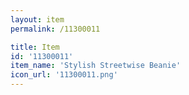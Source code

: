 ```yaml
---
layout: item
permalink: /11300011

title: Item
id: '11300011'
item_name: 'Stylish Streetwise Beanie'
icon_url: '11300011.png'
---
```

